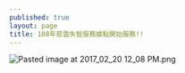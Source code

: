 ```yaml
---
published: true
layout: page
title: 108年慈雲失智服務據點開始服務!!
---
```


![Pasted image at 2017_02_20 12_08 PM.png]({{site.baseurl}}/static_files/upload_images/慈雲失智據點宣傳海報0520.jpg)
